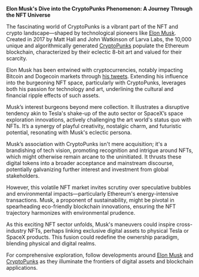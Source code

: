 **Elon Musk's Dive into the CryptoPunks Phenomenon: A Journey Through the NFT Universe**

The fascinating world of CryptoPunks is a vibrant part of the NFT and crypto landscape—shaped by technological pioneers like [Elon Musk](https://twitter.com/elonmusk). Created in 2017 by Matt Hall and John Watkinson of Larva Labs, the 10,000 unique and algorithmically generated [CryptoPunks](https://www.larvalabs.com/cryptopunks) populate the Ethereum blockchain, characterized by their eclectic 8-bit art and valued for their scarcity.

Elon Musk has been entwined with cryptocurrencies, notably impacting Bitcoin and Dogecoin markets through [his tweets](https://techcrunch.com/2021/12/14/elon-musk-pushes-dogecoin-value-up-20-after-tweet/). Extending his influence into the burgeoning NFT space, particularly with CryptoPunks, leverages both his passion for technology and art, underlining the cultural and financial ripple effects of such assets.

Musk’s interest burgeons beyond mere collection. It illustrates a disruptive tendency akin to Tesla's shake-up of the auto sector or SpaceX’s space exploration innovations, actively challenging the art world's status quo with NFTs. It’s a synergy of playful creativity, nostalgic charm, and futuristic potential, resonating with Musk's eclectic persona.

Musk’s association with CryptoPunks isn't mere acquisition; it's a brandishing of tech vision, promoting recognition and intrigue around NFTs, which might otherwise remain arcane to the uninitiated. It thrusts these digital tokens into a broader acceptance and mainstream discourse, potentially galvanizing further interest and investment from global stakeholders.

However, this volatile NFT market invites scrutiny over speculative bubbles and environmental impacts—particularly Ethereum's energy-intensive transactions. Musk, a proponent of sustainability, might be pivotal in spearheading eco-friendly blockchain innovations, ensuring the NFT trajectory harmonizes with environmental prudence.

As this exciting NFT sector unfolds, Musk's maneuvers could inspire cross-industry NFTs, perhaps linking exclusive digital assets to physical Tesla or SpaceX products. This fusion could redefine the ownership paradigm, blending physical and digital realms.

For comprehensive exploration, follow developments around [Elon Musk](https://www.forbes.com/profile/elon-musk/) and [CryptoPunks](https://www.bbc.com/news/technology-56252732) as they illuminate the frontiers of digital assets and blockchain applications.
